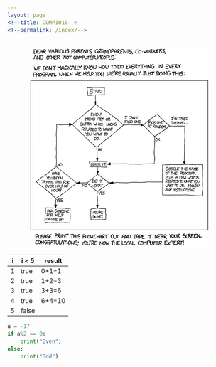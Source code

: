 ```yaml
---
layout: page
<!--title: COMP1010-->
<!--permalink: /index/-->
---
```


<center>
<img src="./assets/images/tech_support_cheat_sheet.png" alt="drawing" width="400"/>
</center>


| i 	| i < 5 	| result 	|
|---	|-------	|--------	|
| 1 	| true  	| 0+1=1  	|
| 2 	| true  	| 1+2=3  	|
| 3 	| true  	| 3+3=6  	|
| 4 	| true  	| 6+4=10 	|
| 5 	| false 	|        	|

```python
a = -17
if a%2 == 0:
	print("Even")
else:
	print("Odd")
```